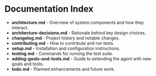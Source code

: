 # Documentation Index

- **architecture.md** - Overview of system components and how they interact.
- **architecture-decisions.md** - Rationale behind key design choices.
- **changelog.md** - Project history and notable changes.
- **contributing.md** - How to contribute and run tests.
- **setup.md** - Installation and configuration instructions.
- **testing.md** - Commands for running the test suite.
- **adding-goals-and-tools.md** - Guide to extending the agent with new goals and tools.
- **todo.md** - Planned enhancements and future work.
